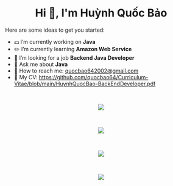 <h1 align="center">Hi 👋, I'm Huỳnh Quốc Bảo</h1>


Here are some ideas to get you started:

- :dollar: I’m currently working on **Java**
- :pencil2: I’m currently learning **Amazon Web Service**
- :telescope: I’m looking for a job **Backend Java Developer**
- :speech_balloon: Ask me about **Java**
- :e-mail: How to reach me: quocbao642002@gmail.com
- :page_facing_up: My CV: https://github.com/quocbao64/Curriculum-Vitae/blob/main/HuynhQuocBao-BackEndDeveloper.pdf


<br>
<p align="center">
  <img align="center" src="https://github-profile-trophy.vercel.app/?username=quocbao64&theme=dracula&column=7&no-frame=true" />
</p>

<br>

<p align="center">
  <img align="center" src="https://streak-stats.demolab.com/?user=quocbao64&theme=dracula" />
</p>

<br>

<p align="center">
  <img align="center" src="https://github-readme-stats-git-masterrstaa-rickstaa.vercel.app/api?username=quocbao64&show_icons=true&theme=dracula" />
</p>

<br>

<p align="center">
  <img align="center" src="https://github-readme-stats-git-masterrstaa-rickstaa.vercel.app/api/top-langs/?username=quocbao64&layout=compact&theme=dracula" />
</p>
